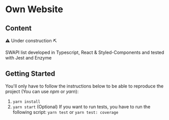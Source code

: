 # Own Website

## Content

⚠️ Under construction ⛏️

SWAPI list developed in Typescript, React & Styled-Components and tested with Jest and Enzyme

## Getting Started

You'll only have to follow the instructions below to be able to reproduce the project (You can use _npm_ or _yarn_):

1. `yarn install`
2. `yarn start`
   (Optional) If you want to run tests, you have to run the following script: `yarn test` or `yarn test: coverage`
